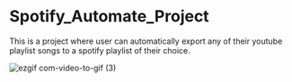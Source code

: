 # Spotify_Automate_Project
This is a project where user can automatically export any of their youtube playlist songs to a spotify playlist of their choice.

![ezgif com-video-to-gif (3)](https://user-images.githubusercontent.com/20683951/93759654-82a1d700-fc02-11ea-8757-59cce6ef0ee8.gif)

